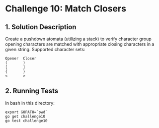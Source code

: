 # Challenge 10: Match Closers

## 1. Solution Description

Create a pushdown atomata (utilizing a stack) to verify character group opening
characters are matched with appropriate closing characters in a given string.
Supported character sets:

    Opener  Closer
    (       )
    [       ]
    {       }
    <       >

## 2. Running Tests

In bash in this directory:

    export GOPATH=`pwd`
    go get challenge10
    go test challenge10
